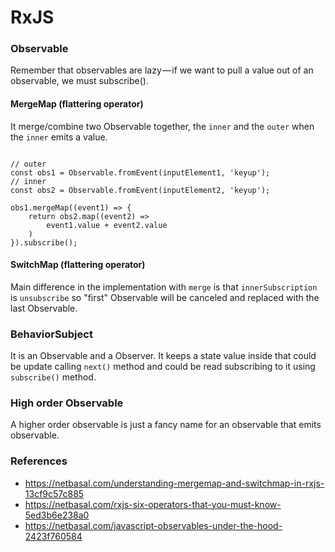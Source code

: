# RxJS

### Observable

Remember that observables are lazy — if we want to pull a value out of an observable, we must subscribe().

#### MergeMap (flattering operator)

It merge/combine two Observable together, the `inner` and the `outer` when the `inner` emits a value.

```

// outer
const obs1 = Observable.fromEvent(inputElement1, 'keyup');
// inner
const obs2 = Observable.fromEvent(inputElement2, 'keyup');

obs1.mergeMap((event1) => {
	return obs2.map((event2) =>
		event1.value + event2.value
	)
}).subscribe();

```


#### SwitchMap (flattering operator)

Main difference in the implementation with `merge` is that `innerSubscription` is `unsubscribe` so "first" Observable will be canceled and replaced with the last Observable.

### BehaviorSubject

It is an Observable and a Observer. It keeps a state value inside that could be update calling `next()` method and could be read subscribing to it using `subscribe()` method.


### High order Observable

A higher order observable is just a fancy name for an observable that emits observable.


### References
- https://netbasal.com/understanding-mergemap-and-switchmap-in-rxjs-13cf9c57c885
- https://netbasal.com/rxjs-six-operators-that-you-must-know-5ed3b6e238a0
- https://netbasal.com/javascript-observables-under-the-hood-2423f760584